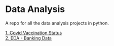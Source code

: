 # Data Analysis

A repo for all the data analysis projects in python.

[1. Covid Vaccination Status](https://github.com/tintovarghesep/data_analysis_python/tree/main/Covid%20Vaccination%20Status) <br>
[2. EDA - Banking Data](https://github.com/tintovarghesep/data_analysis_python/tree/main/EDA%20-%20Banking%20Data)


